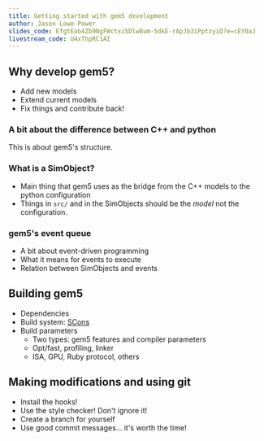 ```yaml
---
title: Getting started with gem5 development
author: Jason Lowe-Power
slides_code: EfgtEab4Zb9NgFWctxi5DlwBum-5dkE-rApJb3iPptzyiQ?e=cEY0aJ
livestream_code: U4xThpRC1AI
---
```


## Why develop gem5?

- Add new models
- Extend current models
- Fix things and contribute back!

### A bit about the difference between C++ and python

This is about gem5's structure.

### What is a SimObject?

- Main thing that gem5 uses as the bridge from the C++ models to the python configuration
- Things in `src/` and in the SimObjects should be the *model* not the configuration.

### gem5's event queue

- A bit about event-driven programming
- What it means for events to execute
- Relation between SimObjects and events

## Building gem5

- Dependencies
- Build system: [SCons](https://scons.org/)
- Build parameters
  - Two types: gem5 features and compiler parameters
  - Opt/fast, profiling, linker
  - ISA, GPU, Ruby protocol, others

## Making modifications and using git

- Install the hooks!
- Use the style checker! Don't ignore it!
- Create a branch for yourself
- Use good commit messages... it's worth the time!
